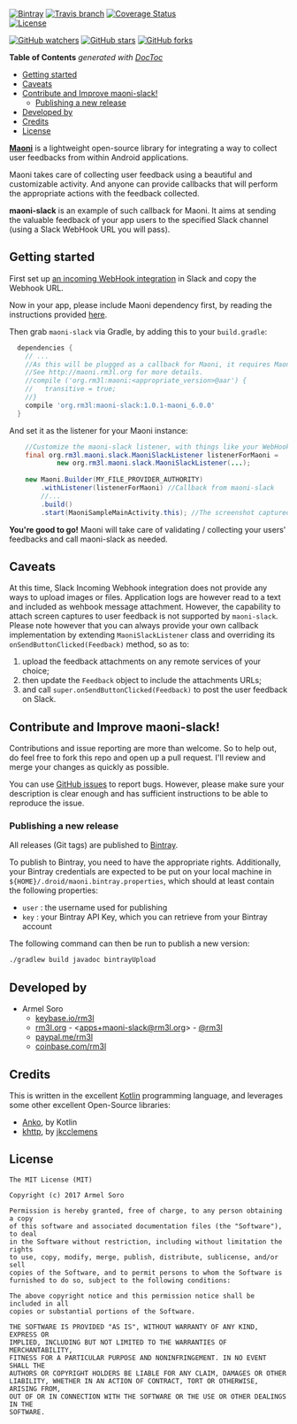 [![Bintray](https://img.shields.io/bintray/v/rm3l/maven/org.rm3l:maoni-slack.svg)](https://bintray.com/rm3l/maven/org.rm3l%3Amaoni-slack) 
[![Travis branch](https://img.shields.io/travis/maoni-app/maoni-slack/master.svg)](https://travis-ci.org/maoni-app/maoni-slack) 
[![Coverage Status](https://coveralls.io/repos/github/maoni-app/maoni-slack/badge.svg?branch=master)](https://coveralls.io/github/maoni-app/maoni-slack?branch=master)  
[![License](https://img.shields.io/badge/license-MIT-green.svg?style=flat)](https://github.com/maoni-app/maoni-slack/blob/master/LICENSE) 

[![GitHub watchers](https://img.shields.io/github/watchers/maoni-app/maoni-slack.svg?style=social&label=Watch)](https://github.com/maoni-app/maoni-slack) 
[![GitHub stars](https://img.shields.io/github/stars/maoni-app/maoni-slack.svg?style=social&label=Star)](https://github.com/maoni-app/maoni-slack) 
[![GitHub forks](https://img.shields.io/github/forks/maoni-app/maoni-slack.svg?style=social&label=Fork)](https://github.com/maoni-app/maoni-slack)

<!-- START doctoc generated TOC please keep comment here to allow auto update -->
<!-- DON'T EDIT THIS SECTION, INSTEAD RE-RUN doctoc TO UPDATE -->
**Table of Contents**  *generated with [DocToc](https://github.com/thlorenz/doctoc)*

- [Getting started](#getting-started)
- [Caveats](#caveats)
- [Contribute and Improve maoni-slack!](#contribute-and-improve-maoni-slack)
  - [Publishing a new release](#publishing-a-new-release)
- [Developed by](#developed-by)
- [Credits](#credits)
- [License](#license)

<!-- END doctoc generated TOC please keep comment here to allow auto update -->

[**Maoni**](http://maoni.rm3l.org) is a lightweight open-source library for integrating 
a way to collect user feedbacks from within Android applications.

Maoni takes care of collecting user feedback using a beautiful and customizable activity. 
And anyone can provide callbacks that will perform the appropriate actions with the feedback collected.

**maoni-slack** is an example of such callback for Maoni. 
It aims at sending the valuable feedback of your app users to the specified Slack channel (using a Slack WebHook URL you will pass).


## Getting started

First set up [an incoming WebHook integration](https://my.slack.com/services/new/incoming-webhook) in Slack and copy the Webhook URL.

Now in your app, please include Maoni dependency first, by reading the instructions provided [here](http://maoni.rm3l.org).

Then grab `maoni-slack` via Gradle, by adding this to your `build.gradle`:

```gradle
  dependencies {
    // ...
    //As this will be plugged as a callback for Maoni, it requires Maoni dependency as well.
    //See http://maoni.rm3l.org for more details.
    //compile ('org.rm3l:maoni:<appropriate_version>@aar') {
    //   transitive = true;
    //}
    compile 'org.rm3l:maoni-slack:1.0.1-maoni_6.0.0'
  }
```

And set it as the listener for your Maoni instance:
```java
    //Customize the maoni-slack listener, with things like your WebHook URL, ...
    final org.rm3l.maoni.slack.MaoniSlackListener listenerForMaoni = 
            new org.rm3l.maoni.slack.MaoniSlackListener(...);
    
    new Maoni.Builder(MY_FILE_PROVIDER_AUTHORITY)
        .withListener(listenerForMaoni) //Callback from maoni-slack
        //...
        .build()
        .start(MaoniSampleMainActivity.this); //The screenshot captured is relative to this calling context 
```

**You're good to go!** Maoni will take care of validating / collecting your users' feedbacks 
and call maoni-slack as needed. 

## Caveats

At this time, Slack Incoming Webhook integration does not provide any ways to upload images or files.
Application logs are however read to a text and included as wehbook message attachment.
However, the capability to attach screen captures to user feedback is not supported 
by `maoni-slack`.
Please note however that you can always provide your own callback implementation by extending `MaoniSlackListener` class and 
overriding its `onSendButtonClicked(Feedback)` method, so as to:
1. upload the feedback attachments on any remote services of your choice; 
2. then update the `Feedback` object to include the attachments URLs;
3. and call `super.onSendButtonClicked(Feedback)` to post the user feedback on Slack.

## Contribute and Improve maoni-slack!

Contributions and issue reporting are more than welcome. 
So to help out, do feel free to fork this repo and open up a pull request. 
I'll review and merge your changes as quickly as possible.

You can use [GitHub issues](https://github.com/maoni-app/maoni-slack/issues) to report bugs. 
However, please make sure your description is clear enough and has sufficient instructions 
to be able to reproduce the issue.

### Publishing a new release

All releases (Git tags) are published to [Bintray](https://bintray.com/rm3l/maven/org.rm3l%3Amaoni-slack).

To publish to Bintray, you need to have the appropriate rights. 
Additionally, your Bintray credentials are expected to be put on your local machine 
in `${HOME}/.droid/maoni.bintray.properties`, which should at least contain 
the following properties:
- `user` : the username used for publishing
- `key` : your Bintray API Key, which you can retrieve from your Bintray account

The following command can then be run to publish a new version:

```bash
./gradlew build javadoc bintrayUpload
```

## Developed by

* Armel Soro
  * [keybase.io/rm3l](https://keybase.io/rm3l)
  * [rm3l.org](https://rm3l.org) - &lt;apps+maoni-slack@rm3l.org&gt; - [@rm3l](https://twitter.com/rm3l)
  * [paypal.me/rm3l](https://paypal.me/rm3l)
  * [coinbase.com/rm3l](https://www.coinbase.com/rm3l)

## Credits

This is written in the excellent [Kotlin](https://kotlinlang.org/) programming language, and leverages some other excellent Open-Source libraries:
* [Anko](https://github.com/Kotlin/anko), by Kotlin
* [khttp](http://khttp.readthedocs.io/en/latest/#), by [jkcclemens](https://github.com/jkcclemens)

## License

    The MIT License (MIT)
    
    Copyright (c) 2017 Armel Soro
    
    Permission is hereby granted, free of charge, to any person obtaining a copy
    of this software and associated documentation files (the "Software"), to deal
    in the Software without restriction, including without limitation the rights
    to use, copy, modify, merge, publish, distribute, sublicense, and/or sell
    copies of the Software, and to permit persons to whom the Software is
    furnished to do so, subject to the following conditions:
    
    The above copyright notice and this permission notice shall be included in all
    copies or substantial portions of the Software.
    
    THE SOFTWARE IS PROVIDED "AS IS", WITHOUT WARRANTY OF ANY KIND, EXPRESS OR
    IMPLIED, INCLUDING BUT NOT LIMITED TO THE WARRANTIES OF MERCHANTABILITY,
    FITNESS FOR A PARTICULAR PURPOSE AND NONINFRINGEMENT. IN NO EVENT SHALL THE
    AUTHORS OR COPYRIGHT HOLDERS BE LIABLE FOR ANY CLAIM, DAMAGES OR OTHER
    LIABILITY, WHETHER IN AN ACTION OF CONTRACT, TORT OR OTHERWISE, ARISING FROM,
    OUT OF OR IN CONNECTION WITH THE SOFTWARE OR THE USE OR OTHER DEALINGS IN THE
    SOFTWARE.

